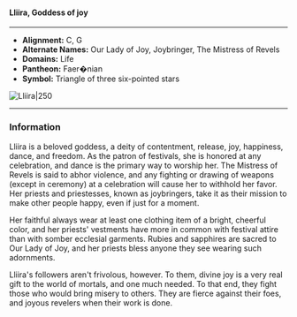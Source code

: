 #### Lliira, Goddess of joy
___

- **Alignment:** C, G
- **Alternate Names:** Our Lady of Joy, Joybringer, The Mistress of Revels
- **Domains:** Life
- **Pantheon:** Faer�nian
- **Symbol:** Triangle of three six-pointed stars

![Lliira|250](https://5etools-mirror-1.github.io/img/deities/Symbol%20of%20Lliira.jpg)
___

### Information

Lliira is a beloved goddess, a deity of contentment, release, joy, happiness, dance, and freedom. As the patron of festivals, she is honored at any celebration, and dance is the primary way to worship her. The Mistress of Revels is said to abhor violence, and any fighting or drawing of weapons (except in ceremony) at a celebration will cause her to withhold her favor. Her priests and priestesses, known as joybringers, take it as their mission to make other people happy, even if just for a moment.

Her faithful always wear at least one clothing item of a bright, cheerful color, and her priests' vestments have more in common with festival attire than with somber ecclesial garments. Rubies and sapphires are sacred to Our Lady of Joy, and her priests bless anyone they see wearing such adornments.

Lliira's followers aren't frivolous, however. To them, divine joy is a very real gift to the world of mortals, and one much needed. To that end, they fight those who would bring misery to others. They are fierce against their foes, and joyous revelers when their work is done.